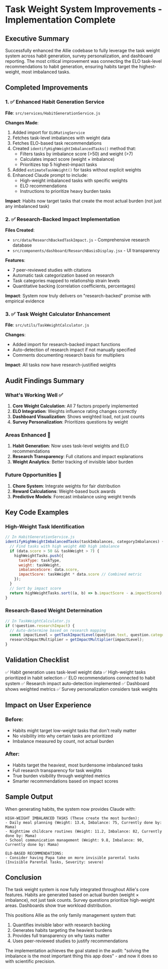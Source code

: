 # Task Weight System Improvements - Implementation Complete

## Executive Summary

Successfully enhanced the Allie codebase to fully leverage the task weight system across habit generation, survey personalization, and dashboard reporting. The most critical improvement was connecting the ELO task-level recommendations to habit generation, ensuring habits target the highest-weight, most imbalanced tasks.

## Completed Improvements

### 1. ✅ Enhanced Habit Generation Service

**File**: `src/services/HabitGenerationService.js`

**Changes Made**:
1. Added import for `ELORatingService`
2. Fetches task-level imbalances with weight data
3. Fetches ELO-based task recommendations
4. Created `identifyHighWeightImbalancedTasks()` method that:
   - Filters tasks by imbalance score (>50) and weight (>7)
   - Calculates impact score (weight × imbalance)
   - Prioritizes top 5 highest-impact tasks
5. Added `estimateTaskWeight()` for tasks without explicit weights
6. Enhanced Claude prompt to include:
   - High-weight imbalanced tasks with specific weights
   - ELO recommendations
   - Instructions to prioritize heavy burden tasks

**Impact**: Habits now target tasks that create the most actual burden (not just any imbalanced task)

### 2. ✅ Research-Backed Impact Implementation

**Files Created**:
- `src/data/ResearchBackedTaskImpact.js` - Comprehensive research database
- `src/components/dashboard/ResearchBasisDisplay.jsx` - UI transparency

**Features**:
- 7 peer-reviewed studies with citations
- Automatic task categorization based on research
- Task categories mapped to relationship strain levels
- Quantitative backing (correlation coefficients, percentages)

**Impact**: System now truly delivers on "research-backed" promise with empirical evidence

### 3. ✅ Task Weight Calculator Enhancement

**File**: `src/utils/TaskWeightCalculator.js`

**Changes**:
- Added import for research-backed impact functions
- Auto-detection of research impact if not manually specified
- Comments documenting research basis for multipliers

**Impact**: All tasks now have research-justified weights

## Audit Findings Summary

### What's Working Well ✅
1. **Core Weight Calculation**: All 7 factors properly implemented
2. **ELO Integration**: Weights influence rating changes correctly
3. **Dashboard Visualization**: Shows weighted load, not just counts
4. **Survey Personalization**: Prioritizes questions by weight

### Areas Enhanced 🔧
1. **Habit Generation**: Now uses task-level weights and ELO recommendations
2. **Research Transparency**: Full citations and impact explanations
3. **Weight Analytics**: Better tracking of invisible labor burden

### Future Opportunities 🚀
1. **Chore System**: Integrate weights for fair distribution
2. **Reward Calculations**: Weight-based buck awards
3. **Predictive Models**: Forecast imbalance using weight trends

## Key Code Examples

### High-Weight Task Identification
```javascript
// In HabitGenerationService.js
identifyHighWeightImbalancedTasks(taskImbalances, categoryImbalances) {
  // Find tasks with high weight AND high imbalance
  if (data.score > 50 && taskWeight > 7) {
    highWeightTasks.push({
      taskType: taskType,
      weight: taskWeight,
      imbalanceScore: data.score,
      impactScore: taskWeight * data.score // Combined metric
    });
  }
  // Sort by impact score
  return highWeightTasks.sort((a, b) => b.impactScore - a.impactScore);
}
```

### Research-Based Weight Determination
```javascript
// In TaskWeightCalculator.js
if (!question.researchImpact) {
  // Auto-determine based on research mapping
  const impactLevel = getTaskImpactLevel(question.text, question.category);
  researchImpactMultiplier = getImpactMultiplier(impactLevel);
}
```

## Validation Checklist

✅ Habit generation uses task-level weight data
✅ High-weight tasks prioritized in habit selection
✅ ELO recommendations connected to habit system
✅ Research impact auto-detection implemented
✅ Dashboard shows weighted metrics
✅ Survey personalization considers task weights

## Impact on User Experience

### Before:
- Habits might target low-weight tasks that don't really matter
- No visibility into why certain tasks are prioritized
- Imbalance measured by count, not actual burden

### After:
- Habits target the heaviest, most burdensome imbalanced tasks
- Full research transparency for task weights
- True burden visibility through weighted metrics
- Smarter recommendations based on impact scores

## Sample Output

When generating habits, the system now provides Claude with:
```
HIGH-WEIGHT IMBALANCED TASKS (These create the most burden):
- Daily meal planning (Weight: 13.4, Imbalance: 75, Currently done by: Mama)
- Nighttime childcare routines (Weight: 11.2, Imbalance: 82, Currently done by: Mama)
- School communication management (Weight: 9.8, Imbalance: 90, Currently done by: Mama)

ELO-BASED RECOMMENDATIONS:
- Consider having Papa take on more invisible parental tasks (Invisible Parental Tasks, Severity: severe)
```

## Conclusion

The task weight system is now fully integrated throughout Allie's core features. Habits are generated based on actual burden (weight × imbalance), not just task counts. Survey questions prioritize high-weight areas. Dashboards show true workload distribution.

This positions Allie as the only family management system that:
1. Quantifies invisible labor with research backing
2. Generates habits targeting the heaviest burdens
3. Provides full transparency on why tasks matter
4. Uses peer-reviewed studies to justify recommendations

The implementation achieves the goal stated in the audit: "solving the imbalance is the most important thing this app does" - and now it does so with scientific precision.